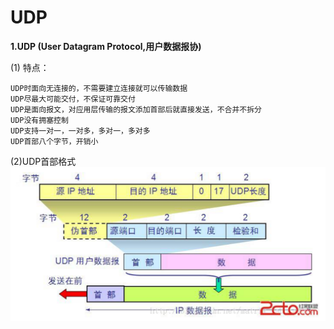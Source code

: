 # UDP


**1.UDP (User Datagram Protocol,用户数据报协)**

(1) 特点：

```
UDP时面向无连接的，不需要建立连接就可以传输数据
UDP尽最大可能交付，不保证可靠交付
UDP是面向报文，对应用层传输的报文添加首部后就直接发送，不合并不拆分
UDP没有拥塞控制
UDP支持一对一，一对多，多对一，多对多
UDP首部八个字节，开销小
```

(2)UDP首部格式
![](../images/100.png)

